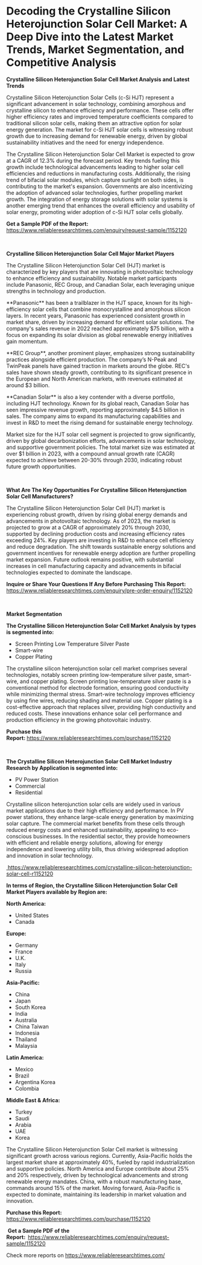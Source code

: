 <p><h1>Decoding the Crystalline Silicon Heterojunction Solar Cell Market: A Deep Dive into the Latest Market Trends, Market Segmentation, and Competitive Analysis</h1></p><p><strong>Crystalline Silicon Heterojunction Solar Cell Market Analysis and Latest Trends</strong></p>
<p><p>Crystalline Silicon Heterojunction Solar Cells (c-Si HJT) represent a significant advancement in solar technology, combining amorphous and crystalline silicon to enhance efficiency and performance. These cells offer higher efficiency rates and improved temperature coefficients compared to traditional silicon solar cells, making them an attractive option for solar energy generation. The market for c-Si HJT solar cells is witnessing robust growth due to increasing demand for renewable energy, driven by global sustainability initiatives and the need for energy independence.</p><p>The Crystalline Silicon Heterojunction Solar Cell Market is expected to grow at a CAGR of 12.3% during the forecast period. Key trends fueling this growth include technological advancements leading to higher solar cell efficiencies and reductions in manufacturing costs. Additionally, the rising trend of bifacial solar modules, which capture sunlight on both sides, is contributing to the market's expansion. Governments are also incentivizing the adoption of advanced solar technologies, further propelling market growth. The integration of energy storage solutions with solar systems is another emerging trend that enhances the overall efficiency and usability of solar energy, promoting wider adoption of c-Si HJT solar cells globally.</p></p>
<p><strong>Get a Sample PDF of the Report:&nbsp;</strong> <a href="https://www.reliableresearchtimes.com/enquiry/request-sample/1152120?utm_campaign=1933&utm_medium=2&utm_source=Github&utm_content=ia&utm_term=14022025&utm_id=crystalline-silicon-heterojunction-solar-cell">https://www.reliableresearchtimes.com/enquiry/request-sample/1152120</a></p>
<p>&nbsp;</p>
<p><strong>Crystalline Silicon Heterojunction Solar Cell Major Market Players</strong></p>
<p><p>The Crystalline Silicon Heterojunction Solar Cell (HJT) market is characterized by key players that are innovating in photovoltaic technology to enhance efficiency and sustainability. Notable market participants include Panasonic, REC Group, and Canadian Solar, each leveraging unique strengths in technology and production.</p><p>**Panasonic** has been a trailblazer in the HJT space, known for its high-efficiency solar cells that combine monocrystalline and amorphous silicon layers. In recent years, Panasonic has experienced consistent growth in market share, driven by increasing demand for efficient solar solutions. The company's sales revenue in 2022 reached approximately $75 billion, with a focus on expanding its solar division as global renewable energy initiatives gain momentum.</p><p>**REC Group**, another prominent player, emphasizes strong sustainability practices alongside efficient production. The company’s N-Peak and TwinPeak panels have gained traction in markets around the globe. REC's sales have shown steady growth, contributing to its significant presence in the European and North American markets, with revenues estimated at around $3 billion.</p><p>**Canadian Solar** is also a key contender with a diverse portfolio, including HJT technology. Known for its global reach, Canadian Solar has seen impressive revenue growth, reporting approximately $4.5 billion in sales. The company aims to expand its manufacturing capabilities and invest in R&D to meet the rising demand for sustainable energy technology.</p><p>Market size for the HJT solar cell segment is projected to grow significantly, driven by global decarbonization efforts, advancements in solar technology, and supportive government policies. The total market size was estimated at over $1 billion in 2023, with a compound annual growth rate (CAGR) expected to achieve between 20-30% through 2030, indicating robust future growth opportunities.</p></p>
<p>&nbsp;</p>
<p><strong>What Are The Key Opportunities For Crystalline Silicon Heterojunction Solar Cell Manufacturers?</strong></p>
<p><p>The Crystalline Silicon Heterojunction Solar Cell (HJT) market is experiencing robust growth, driven by rising global energy demands and advancements in photovoltaic technology. As of 2023, the market is projected to grow at a CAGR of approximately 20% through 2030, supported by declining production costs and increasing efficiency rates exceeding 24%. Key players are investing in R&D to enhance cell efficiency and reduce degradation. The shift towards sustainable energy solutions and government incentives for renewable energy adoption are further propelling market expansion. Future outlook remains positive, with substantial increases in cell manufacturing capacity and advancements in bifacial technologies expected to dominate the landscape.</p></p>
<p><strong>Inquire or Share Your Questions If Any Before Purchasing This Report:</strong> <a href="https://www.reliableresearchtimes.com/enquiry/pre-order-enquiry/1152120?utm_campaign=1933&utm_medium=2&utm_source=Github&utm_content=ia&utm_term=14022025&utm_id=crystalline-silicon-heterojunction-solar-cell">https://www.reliableresearchtimes.com/enquiry/pre-order-enquiry/1152120</a></p>
<p>&nbsp;</p>
<p><strong>Market Segmentation</strong></p>
<p><strong>The Crystalline Silicon Heterojunction Solar Cell Market Analysis by types is segmented into:</strong></p>
<p><ul><li>Screen Printing Low Temperature Silver Paste</li><li>Smart-wire</li><li>Copper Plating</li></ul></p>
<p><p>The crystalline silicon heterojunction solar cell market comprises several technologies, notably screen printing low-temperature silver paste, smart-wire, and copper plating. Screen printing low-temperature silver paste is a conventional method for electrode formation, ensuring good conductivity while minimizing thermal stress. Smart-wire technology improves efficiency by using fine wires, reducing shading and material use. Copper plating is a cost-effective approach that replaces silver, providing high conductivity and reduced costs. These innovations enhance solar cell performance and production efficiency in the growing photovoltaic industry.</p></p>
<p><strong>Purchase this Report:&nbsp;</strong><a href="https://www.reliableresearchtimes.com/purchase/1152120?utm_campaign=1933&utm_medium=2&utm_source=Github&utm_content=ia&utm_term=14022025&utm_id=crystalline-silicon-heterojunction-solar-cell">https://www.reliableresearchtimes.com/purchase/1152120</a></p>
<p>&nbsp;</p>
<p><strong>The Crystalline Silicon Heterojunction Solar Cell Market Industry Research by Application is segmented into:</strong></p>
<p><ul><li>PV Power Station</li><li>Commercial</li><li>Residential</li></ul></p>
<p><p>Crystalline silicon heterojunction solar cells are widely used in various market applications due to their high efficiency and performance. In PV power stations, they enhance large-scale energy generation by maximizing solar capture. The commercial market benefits from these cells through reduced energy costs and enhanced sustainability, appealing to eco-conscious businesses. In the residential sector, they provide homeowners with efficient and reliable energy solutions, allowing for energy independence and lowering utility bills, thus driving widespread adoption and innovation in solar technology.</p></p>
<p><a href="https://www.reliableresearchtimes.com/crystalline-silicon-heterojunction-solar-cell-r1152120?utm_campaign=1933&utm_medium=2&utm_source=Github&utm_content=ia&utm_term=14022025&utm_id=crystalline-silicon-heterojunction-solar-cell">&nbsp;https://www.reliableresearchtimes.com/crystalline-silicon-heterojunction-solar-cell-r1152120</a></p>
<p><strong>In terms of Region, the Crystalline Silicon Heterojunction Solar Cell Market Players available by Region are:</strong></p>
<p>
    <p> <strong> North America: </strong>
        <ul>
            <li>United States</li>
            <li>Canada</li>
        </ul>
        </p> 
    <p> <strong> Europe: </strong>
        <ul>
            <li>Germany</li>
            <li>France</li>
            <li>U.K.</li>
            <li>Italy</li>
            <li>Russia</li>
        </ul>
        </p> 
    <p> <strong> Asia-Pacific: </strong>
        <ul>
            <li>China</li>
            <li>Japan</li>
            <li>South Korea</li>
            <li>India</li>
            <li>Australia</li>
            <li>China Taiwan</li>
            <li>Indonesia</li>
            <li>Thailand</li>
            <li>Malaysia</li>
        </ul>
        </p> 
    <p> <strong> Latin America: </strong>
        <ul>
            <li>Mexico</li>
            <li>Brazil</li>
            <li>Argentina Korea</li>
            <li>Colombia</li>
        </ul>
        </p> 
    <p> <strong> Middle East & Africa: </strong>
        <ul>
            <li>Turkey</li>
            <li>Saudi</li>
            <li>Arabia</li>
            <li>UAE</li>
            <li>Korea</li>
        </ul>
    </p>
    </p>
<p><p>The Crystalline Silicon Heterojunction Solar Cell market is witnessing significant growth across various regions. Currently, Asia-Pacific holds the largest market share at approximately 40%, fueled by rapid industrialization and supportive policies. North America and Europe contribute about 25% and 20% respectively, driven by technological advancements and strong renewable energy mandates. China, with a robust manufacturing base, commands around 15% of the market. Moving forward, Asia-Pacific is expected to dominate, maintaining its leadership in market valuation and innovation.</p></p>
<p><strong>Purchase this Report: </strong><a href="https://www.reliableresearchtimes.com/purchase/1152120?utm_campaign=1933&utm_medium=2&utm_source=Github&utm_content=ia&utm_term=14022025&utm_id=crystalline-silicon-heterojunction-solar-cell">https://www.reliableresearchtimes.com/purchase/1152120</a></p>
<p>&nbsp;<strong>Get a Sample PDF of the Report:&nbsp;&nbsp;</strong><a href="https://www.reliableresearchtimes.com/enquiry/request-sample/1152120?utm_campaign=1933&utm_medium=2&utm_source=Github&utm_content=ia&utm_term=14022025&utm_id=crystalline-silicon-heterojunction-solar-cell">https://www.reliableresearchtimes.com/enquiry/request-sample/1152120</a></p>
<p><strong></strong></p>
<p>Check more reports on <a href="https://www.reliableresearchtimes.com/?utm_campaign=1933&utm_medium=2&utm_source=Github&utm_content=ia&utm_term=14022025&utm_id=crystalline-silicon-heterojunction-solar-cell">https://www.reliableresearchtimes.com/</a></p>